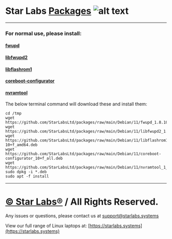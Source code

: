 # Star Labs [Packages](https://github.com/StarLabsLtd/packages/) ![alt text](https://cdn.shopify.com/s/files/1/2059/5897/files/Star_50x.png?v=1513954416 "Star Labs Systems")
---

### For normal use, please install:
#### [fwupd](https://github.com/StarLabsLtd/packages/raw/main/Debian/11/fwupd_1.8.10+r17+gaf5fb429c_amd64.deb)
#### [libfwupd2](https://github.com/StarLabsLtd/packages/raw/main/Debian/11/libfwupd2_1.8.10+r17+gaf5fb429c_amd64.deb)
#### [libflashrom1](https://github.com/StarLabsLtd/packages/raw/main/Debian/11/libflashrom1_1.2-10+f_amd64.deb)
#### [coreboot-configurator](https://github.com/StarLabsLtd/packages/raw/main/Debian/11/coreboot-configurator_10+f_all.deb)
#### [nvramtool](https://github.com/StarLabsLtd/packages/raw/main/Debian/11/nvramtool_1_all.deb)

The below terminal command will download these and install them:
```
cd /tmp
wget https://github.com/StarLabsLtd/packages/raw/main/Debian/11/fwupd_1.8.10+r17+gaf5fb429c_amd64.deb
wget https://github.com/StarLabsLtd/packages/raw/main/Debian/11/libfwupd2_1.8.10+r17+gaf5fb429c_amd64.deb
wget https://github.com/StarLabsLtd/packages/raw/main/Debian/11/libflashrom1_1.2-10+f_amd64.deb
wget https://github.com/StarLabsLtd/packages/raw/main/Debian/11/coreboot-configurator_10+f_all.deb
wget https://github.com/StarLabsLtd/packages/raw/main/Debian/11/nvramtool_1_all.deb
sudo dpkg -i *.deb
sudo apt -f install
```
---
# [© Star Labs®](https://starlabs.systems) / All Rights Reserved.
Any issues or questions, please contact us at [support@starlabs.systems](mailto:supportstarlabs.systems)

View our full range of Linux laptops at: [https://starlabs.systems](https://starlabs.systems)
